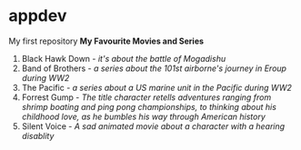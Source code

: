# appdev
My first repository
**My Favourite Movies and Series**
1. Black Hawk Down - *it's about the battle of Mogadishu*
2. Band of Brothers - *a series about the 101st airborne's journey in Eroup during WW2*
3. The Pacific - *a series about a US marine unit in the Pacific during WW2*
4. Forrest Gump - *The title character retells adventures ranging from shrimp boating and ping pong championships, to thinking about his childhood love, as he bumbles his way through American history*
5. Silent Voice - *A sad animated movie about a character with a hearing disablity*
